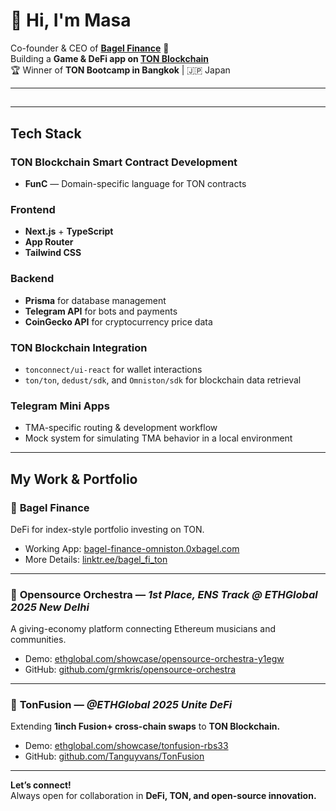 # 👋 Hi, I'm Masa  
Co-founder & CEO of [**Bagel Finance**](https://bagel-finance-omniston.0xbagel.com/) 🥯  
Building a **Game & DeFi app on [TON Blockchain](https://ton.org)**  
🏆 Winner of **TON Bootcamp in Bangkok** | 🇯🇵 Japan

---
## 

---

## Tech Stack  

### TON Blockchain Smart Contract Development
- **FunC** — Domain-specific language for TON contracts

### Frontend
- **Next.js** + **TypeScript**
- **App Router**
- **Tailwind CSS**

### Backend
- **Prisma** for database management  
- **Telegram API** for bots and payments  
- **CoinGecko API** for cryptocurrency price data  

### TON Blockchain Integration
- `tonconnect/ui-react` for wallet interactions  
- `ton/ton`, `dedust/sdk`, and `Omniston/sdk` for blockchain data retrieval  

### Telegram Mini Apps
- TMA-specific routing & development workflow  
- Mock system for simulating TMA behavior in a local environment  

---

##  My Work & Portfolio  

### 🥯 **Bagel Finance**  
DeFi for index-style portfolio investing on TON.  
- Working App: [bagel-finance-omniston.0xbagel.com](https://bagel-finance-omniston.0xbagel.com/)  
- More Details: [linktr.ee/bagel_fi_ton](https://linktr.ee/bagel_fi_ton)

---

### 🎵 **Opensource Orchestra** — *1st Place, ENS Track @ ETHGlobal 2025 New Delhi*  
A giving-economy platform connecting Ethereum musicians and communities.  
- Demo: [ethglobal.com/showcase/opensource-orchestra-y1egw](https://ethglobal.com/showcase/opensource-orchestra-y1egw)  
- GitHub: [github.com/grmkris/opensource-orchestra](https://github.com/grmkris/opensource-orchestra)

---

### 💎 **TonFusion** — *@ETHGlobal 2025 Unite DeFi*  
Extending **1inch Fusion+ cross-chain swaps** to **TON Blockchain.**  
- Demo: [ethglobal.com/showcase/tonfusion-rbs33](https://ethglobal.com/showcase/tonfusion-rbs33)  
- GitHub: [github.com/Tanguyvans/TonFusion](https://github.com/Tanguyvans/TonFusion/tree/main/)

---

**Let’s connect!**  
Always open for collaboration in **DeFi, TON, and open-source innovation.**
